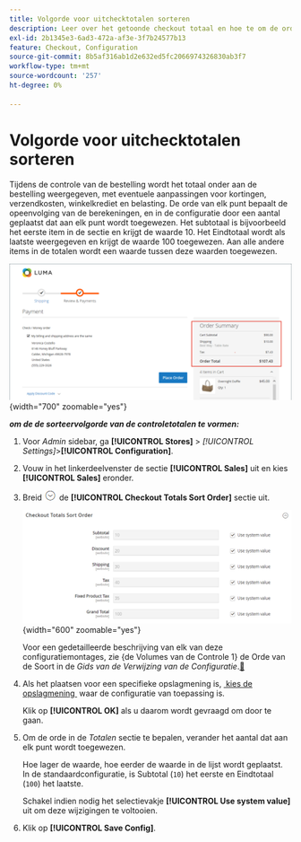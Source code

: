```yaml
---
title: Volgorde voor uitchecktotalen sorteren
description: Leer over het getoonde checkout totaal en hoe te om de orde van de de totalen van de controle in het ordesamenvatting te vormen.
exl-id: 2b1345e3-6ad3-472a-af3e-3f7b24577b13
feature: Checkout, Configuration
source-git-commit: 8b5af316ab1d2e632ed5fc2066974326830ab3f7
workflow-type: tm+mt
source-wordcount: '257'
ht-degree: 0%

---
```


# Volgorde voor uitchecktotalen sorteren

Tijdens de controle van de bestelling wordt het totaal onder aan de bestelling weergegeven, met eventuele aanpassingen voor kortingen, verzendkosten, winkelkrediet en belasting. De orde van elk punt bepaalt de opeenvolging van de berekeningen, en in de configuratie door een aantal geplaatst dat aan elk punt wordt toegewezen. Het subtotaal is bijvoorbeeld het eerste item in de sectie en krijgt de waarde 10. Het Eindtotaal wordt als laatste weergegeven en krijgt de waarde 100 toegewezen. Aan alle andere items in de totalen wordt een waarde tussen deze waarden toegewezen.

![&#x200B; Samenvatting van de Orde toont het checkout totaal &#x200B;](./assets/storefront-checkout-totals.png){width="700" zoomable="yes"}

**_om de de sorteervolgorde van de controletotalen te vormen:_**

1. Voor _Admin_ sidebar, ga **[!UICONTROL Stores]** > _[!UICONTROL Settings]_>**[!UICONTROL Configuration]**.

1. Vouw in het linkerdeelvenster de sectie **[!UICONTROL Sales]** uit en kies **[!UICONTROL Sales]** eronder.

1. Breid ![&#x200B; selecteur van de Uitbreiding &#x200B;](../assets/icon-display-expand.png) de **[!UICONTROL Checkout Totals Sort Order]** sectie uit.

   ![&#x200B; de totalen van de Controle genummerde opties om de soortorde te bepalen &#x200B;](../configuration-reference/sales/assets/sales-checkout-totals-sort-order.png){width="600" zoomable="yes"}

   Voor een gedetailleerde beschrijving van elk van deze configuratiemontages, zie {de Volumes van de Controle 1} de Orde van de Soort in de _Gids van de Verwijzing van de Configuratie_.[&#128279;](../configuration-reference/sales/sales.md#checkout-totals-sort-order)

1. Als het plaatsen voor een specifieke opslagmening is, [&#x200B; kies de opslagmening &#x200B;](../configuration-reference/scope-change.md#set-the-scope) waar de configuratie van toepassing is.

   Klik op **[!UICONTROL OK]** als u daarom wordt gevraagd om door te gaan.

1. Om de orde in de _Totalen_ sectie te bepalen, verander het aantal dat aan elk punt wordt toegewezen.

   Hoe lager de waarde, hoe eerder de waarde in de lijst wordt geplaatst. In de standaardconfiguratie, is Subtotal (`10`) het eerste en Eindtotaal (`100`) het laatste.

   Schakel indien nodig het selectievakje **[!UICONTROL Use system value]** uit om deze wijzigingen te voltooien.

1. Klik op **[!UICONTROL Save Config]**.
